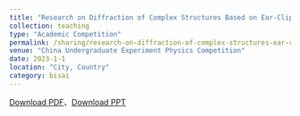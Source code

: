 ```yaml
---
title: "Research on Diffraction of Complex Structures Based on Ear-Clipping Method"
collection: teaching
type: "Academic Competition"
permalink: /sharing/research-on-diffraction-of-complex-structures-ear-clipping
venue: "China Undergraduate Experiment Physics Competition"
date: 2023-1-1
location: "City, Country"
category: bisai
---
```


[Download PDF](http://ShangrunLu.github.io/files/报告PDF-基于耳切法的复杂结构衍射研究.pdf)、[Download PPT](http://ShangrunLu.github.io/files/讲解PPT-基于耳切法的复杂结构衍射研究.pdf)

